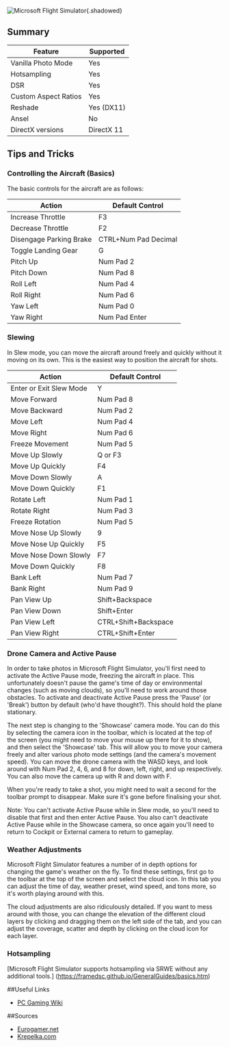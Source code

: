 ![Microsoft Flight Simulator](Images\microsoft_flight_sim.png "Shot by Smithy"){.shadowed}

## Summary

Feature | Supported
--|--
Vanilla Photo Mode | Yes
Hotsampling | Yes
DSR | Yes
Custom Aspect Ratios | Yes
Reshade | Yes (DX11)
Ansel | No
DirectX versions | DirectX 11

## Tips and Tricks

### Controlling the Aircraft (Basics)

The basic controls for the aircraft are as follows:

Action | Default Control
--|--
Increase Throttle | F3
Decrease Throttle | F2
Disengage Parking Brake | CTRL+Num Pad Decimal
Toggle Landing Gear | G
Pitch Up | Num Pad 2
Pitch Down | Num Pad 8
Roll Left | Num Pad 4
Roll Right | Num Pad 6
Yaw Left | Num Pad 0
Yaw Right | Num Pad Enter

### Slewing

In Slew mode, you can move the aircraft around freely and quickly without it moving on its own. This is the easiest way to position the aircraft for shots.

Action | Default Control
--|--
Enter or Exit Slew Mode | Y
Move Forward | Num Pad 8
Move Backward | Num Pad 2
Move Left | Num Pad 4
Move Right | Num Pad 6
Freeze Movement | Num Pad 5
Move Up Slowly | Q or F3
Move Up Quickly | F4
Move Down Slowly | A
Move Down Quickly | F1
Rotate Left | Num Pad 1
Rotate Right | Num Pad 3
Freeze Rotation | Num Pad 5
Move Nose Up Slowly | 9
Move Nose Up Quickly | F5
Move Nose Down Slowly | F7
Move Down Quickly | F8
Bank Left | Num Pad 7
Bank Right | Num Pad 9
Pan View Up | Shift+Backspace
Pan View Down | Shift+Enter
Pan View Left | CTRL+Shift+Backspace
Pan View Right | CTRL+Shift+Enter

### Drone Camera and Active Pause

In order to take photos in Microsoft Flight Simulator, you'll first need to activate the Active Pause mode, freezing the aircraft in place. This unfortunately doesn't pause the game's time of day or environmental changes (such as moving clouds), so you'll need to work around those obstacles. To activate and deactivate Active Pause press the 'Pause' (or 'Break') button by default (who'd have thought?). This should hold the plane stationary.

The next step is changing to the 'Showcase' camera mode. You can do this by selecting the camera icon in the toolbar, which is located at the top of the screen (you might need to move your mouse up there for it to show), and then select the 'Showcase' tab. This will allow you to move your camera freely and alter various photo mode settings (and the camera's movement speed). You can move the drone camera with the WASD keys, and look around with Num Pad 2, 4, 6, and 8 for down, left, right, and up respectively. You can also move the camera up with R and down with F.

When you're ready to take a shot, you might need to wait a second for the toolbar prompt to disappear. Make sure it's gone before finalising your shot.

Note: You can't activate Active Pause while in Slew mode, so you'll need to disable that first and then enter Active Pause. You also can't deactivate Active Pause while in the Showcase camera, so once again you'll need to return to Cockpit or External camera to return to gameplay.

### Weather Adjustments

Microsoft Flight Simulator features a number of in depth options for changing the game's weather on the fly. To find these settings, first go to the toolbar at the top of the screen and select the cloud icon. In this tab you can adjust the time of day, weather preset, wind speed, and tons more, so it's worth playing around with this.

The cloud adjustments are also ridiculously detailed. If you want to mess around with those, you can change the elevation of the different cloud layers by clicking and dragging them on the left side of the tab, and you can adjust the coverage, scatter and depth by clicking on the cloud icon for each layer.

### Hotsampling

[Microsoft Flight Simulator supports hotsampling via SRWE without any additional tools.] (https://framedsc.github.io/GeneralGuides/basics.htm)

##Useful Links

* [PC Gaming Wiki](https://www.pcgamingwiki.com/wiki/Microsoft_Flight_Simulator_(2020))

##Sources

* [Eurogamer.net](https://www.eurogamer.net/articles/flight-simulator-change-camera-view-active-pause-photo-mode-7043)
* [Krepelka.com](http://krepelka.com/fsweb/learningcenter/theworld/slewing.htm#:~:text=To%20change%20your%20aircraft's%20position,Y%20to%20enter%20Slew%20Mode.)

